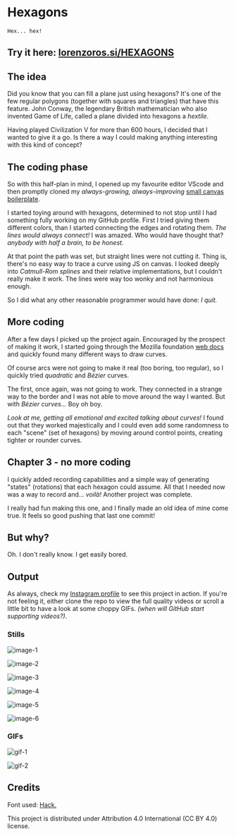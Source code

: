# Hexagons

`Hex... hex!`

## Try it here: [lorenzoros.si/HEXAGONS](https://www.lorenzoros.si/HEXAGONS)

## The idea

Did you know that you can fill a plane just using hexagons? It's one of the few regular polygons (together with squares and triangles) that have this feature. John Conway, the legendary British mathematician who also invented Game of Life, called a plane divided into hexagons a *hextile*.

Having played Civilization V for more than 600 hours, I decided that I wanted to give it a go. Is there a way I could making anything interesting with this kind of concept?

## The coding phase

So with this half-plan in mind, I opened up my favourite editor VScode and then promptly cloned my *always-growing, always-improving* [small canvas boilerplate](https://github.com/lorossi/empty-html5-canvas-project).

I started toying around with hexagons, determined to not stop until I had something fully working on my GitHub profile. First I tried giving them different colors, than I started connecting the edges and rotating them. *The lines would always connect!* I was amazed. Who would have thought that? *anybody with half a brain, to be honest.*

At that point the path was set, but straight lines were not cutting it. Thing is, there's no easy way to trace a curve using JS on canvas. I looked deeply into *Catmull-Rom splines* and their relative implementations, but I couldn't really make it work. The lines were way too wonky and not harmonious enough.

So I did what any other reasonable programmer would have done: *I quit.*

## More coding

After a few days I picked up the project again. Encouraged by the prospect of making it work, I started going through the Mozilla foundation [web docs](https://developer.mozilla.org/en-US/docs/Web/API/Canvas_API) and quickly found many different ways to draw curves.

Of course arcs were not going to make it real (too boring, too regular), so I quickly tried *quadratic* and *Bézier* curves.

The first, once again, was not going to work. They connected in a strange way to the border and I was not able to move around the way I wanted. But with *Bézier curves...* Boy oh boy.

*Look at me, getting all emotional and excited talking about curves!* I found out that they worked majestically and I could even add some randomness to each "scene" (set of hexagons) by moving around control points, creating tighter or rounder curves.

## Chapter 3 - no more coding

I quickly added recording capabilities and a simple way of generating "states" (rotations) that each hexagon could assume. All that I needed now was a way to record and... *voilà!* Another project was complete.

I really had fun making this one, and I finally made an old idea of mine come true. It feels so good pushing that last one commit!

## But why?

Oh. I don't really know. I get easily bored.

## Output

As always, check my [Instagram profile](https://www.instagram.com/lorossi97/) to see this project in action. If you're not feeling it, either clone the repo to view the full quality videos or scroll a little bit to have a look at some choppy GIFs. *(when will GitHub start supporting videos?)*.

### Stills

![image-1](output/stills/frame-000173.png)

![image-2](output/stills/frame-000394.png)

![image-3](output/stills/frame-000787.png)

![image-4](output/stills/frame-000129.png)

![image-5](output/stills/frame-000658.png)

![image-6](output/stills/frame-000752.png)

### GIFs

![gif-1](output/videos/video_1_gif.gif)

![gif-2](output/videos/video_2_gif.gif)

## Credits

Font used: [Hack.](https://sourcefoundry.org/hack/)

This project is distributed under Attribution 4.0 International (CC BY 4.0) license.
